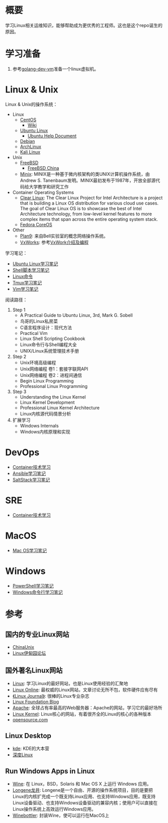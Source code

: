 # 概要

学习Linux相关运维知识，能够帮助成为更优秀的工程师。这也是这个repo诞生的原因。

# 学习准备

1. 参考[golang-dev-vm](https://github.com/EthanCai/golang-dev-vm)准备一个linux虚拟机。

# Linux & Unix

Linux & Unix的操作系统：

- Linux
    - [CentOS](https://www.centos.org/)
        - [Wiki](https://wiki.centos.org/)
    - [Ubuntu Linux](https://ubuntu.com/)
        - [Ubuntu Help Document](https://help.ubuntu.com/)
    - [Debian](https://www.debian.org/)
    - [ArchLinux](https://www.archlinux.org/)
    - [Kali Linux](https://www.kali.org/)
- Unix
    - [FreeBSD](https://www.freebsd.org/)
        - [FreeBSD China](https://www.freebsdchina.org/)
    - [Minix](http://www.minix3.org/): MINIX是一种基于微内核架构的类UNIX计算机操作系统，由Andrew S. Tanenbaum发明。MINIX最初发布于1987年，开放全部源代码给大学教学和研究工作
- Container Operating Systems
  - [Clear Linux](https://clearlinux.org/): The Clear Linux Project for Intel Architecture is a project that is building a Linux OS distribution for various cloud use cases. The goal of Clear Linux OS is to showcase the best of Intel Architecture technology, from low-level kernel features to more complex items that span across the entire operating system stack.
  - [Fedora CoreOS](https://getfedora.org/en/coreos?stream=stable)
- Other
    - [Plan9](http://plan9.bell-labs.com/plan9/): 来自Bell实验室的概念网络操作系统。
    - [VxWorks](http://www.windriver.com/products/vxworks/): 参考[VxWork介绍及编程](http://www.embhelp.com/drew/mypage/VxWorks.htm)


学习笔记：

- [Ubuntu Linux学习笔记](./linux&unix/ubuntu-linux-study-guideline.md)
- [Shell脚本学习笔记](./linux&unix/shell-script-learning-notes.md)
- [Linux命令](./linux%26unix/linux-commands.md)
- [Tmux学习笔记](./linux&unix/tmux-learning-notes.md)
- [Vim学习笔记](./linux&unix/vim-learning-notes.md)


阅读路径：

1. Step 1
    - A Practical Guide to Ubuntu Linux, 3rd, Mark G. Sobell
    - 鸟哥的Linux私房菜
    - C语言程序设计：现代方法
    - Practical Vim
    - Linux Shell Scripting Cookbook
    - Linux命令行与Shell编程大全
    - UNIX/Linux系统管理技术手册
2. Step 2
    - Unix环境高级编程
    - Unix网络编程 卷1：套接字联网API
    - Unix网络编程 卷2：进程间通信
    - Begin Linux Programming
    - Professional Linux Programming
3. Step 3
    - Understanding the Linux Kernel
    - Linux Kernel Development
    - Professional Linux Kernel Architecture
    - Linux内核源代码情景分析
4. 扩展学习
    - Windows Internals
    - Windows内核原理和实现

# DevOps

- [Container技术学习](./devops/container-learning-notes.md)
- [Ansible学习笔记](./devops/ansible-learning-notes.md)
- [SaltStack学习笔记](./devops/saltstack-learning-notes.md)

# SRE

- [Container技术学习](./sre/container-learning-notes.md)

# MacOS

- [Mac OS学习笔记](./macos/mac-os-study-guideline.md)

# Windows

- [PowerShell学习笔记](./windows/powershell-learning-notes.md)
- [Windows命令行学习笔记](./windows/windows-command-line-utilities.md)


# 参考

## 国内的专业Linux网站

- [ChinaUnix](http://www.chinaunix.net/)
- [Linux伊甸园论坛](http://www.linuxeden.com/)

## 国外著名Linux网站

- [Linux](http://www.Linux.com/): 学习Linux的最好网站，也是Linux使用经验的汇聚地
- [Linux Online](http://www.Linux.org/): 最权威的Linux网站，文章讨论无所不包，软件硬件应有尽有
- [《Linux Journal》](http://www.Linuxjournal.com/): 很棒的Linux专业杂志
- [Linux Foundation Blog](https://www.linuxfoundation.org/blog/)
- [Apache](http://www.apache.org): 全球占有率最高的Web服务器：Apache的网站，学习它的最好场所
- [Linux Kernel](http://www.kernel.org): Linux核心的网站，有着很齐全的Linux的核心的各种版本
- [opensource.com](https://opensource.com/)

## Linux Desktop

- [kde](http://www.kde.org/): KDE的大本营
- [深度Linux](https://www.deepin.org/en/)

## Run Windows Apps in Linux

- [Wine](https://www.winehq.org/): 在 Linux，BSD，Solaris 和 Mac OS X 上运行 Windows 应用。
- [Longene龙井](http://www.longene.org/index.php): Longene是一个自由、开源的操作系统项目，目的是要把Linux的内核扩充成一个既支持Linux应用、也支持Windows应用，既支持Linux设备驱动、也支持Windows设备驱动的兼容内核；使用户可以直接在Linux操作系统上高效运行Windows应用。
- [Winebottler](http://winebottler.kronenberg.org/): 封装Wine，使可以运行在MacOS上
